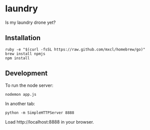 laundry
=======
Is my laundry drone yet?


Installation
------------

    ruby -e "$(curl -fsSL https://raw.github.com/mxcl/homebrew/go)"
    brew install npmjs
    npm install


Development
-----------

To run the node server:

    nodemon app.js

In another tab:

    python -m SimpleHTTPServer 8888

Load http://localhost:8888 in your browser.
